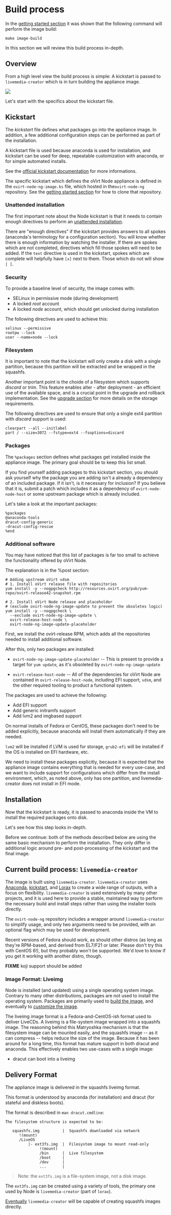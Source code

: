 # Build process

In the [getting started section](getting-started.md) it was shown that the
following command will perform the image build:

    make image-build

In this section we will review this build process in-depth.

## Overview

From a high level view the build process is simple: A kickstart is passed
to `livemedia-creator` which is in turn building the appliance image.

![](imgs/build-flow.dot.png)

Let's start with the specifics about the kickstart file.

## Kickstart

The _kickstart_ file defines what packages go into the appliance image. In
addition, a few additional configuration steps can be performed as part of the
installation.

A kickstart file is used because anaconda is used for installation, and
kickstart can be used for deep, repeatable customization with anaconda, or
for simple automated installs.

See the [official kickstart documentation](https://github.com/rhinstaller/pykickstart/blob/master/docs/kickstart-docs.rst)
for more informations.

The specific kickstart which defines the oVirt Node appliance is defined in the
`ovirt-node-ng-image.ks` file, which hosted in the`ovirt-node-ng` repository.
See the [getting started section](getting-started.md) for how to clone that
repository.

### Unattended installation

The first important note about the Node kickstart is that it needs to contain
enough directives to perform an [unattended installation](https://github.com/rhinstaller/pykickstart/blob/master/docs/kickstart-docs.rst#creating-the-kickstart-file).

There are "enough directives" if the kickstart provides answers to all spokes
(anaconda's terminology for a configuration section). You will know whether
there is enough information by watching the installer. If there are spokes
which are not completed, directives which fill those spokes will need to be
added. If the `text` directive is used in the kickstart, spokes which are
complete will helpfully have `[x]` next to them. Those which do not will show
`[ ]`.

### Security

To provide a baseline level of security, the image comes with:

+   SELinux in permissive mode (during development)
+   A locked _root_ account
+   A locked _node_ account, which should get unlocked during installation

The following directives are used to achieve this:

    selinux --permissive
    rootpw --lock
    user --name=node --lock

### Filesystem

It is important to note that the kickstart will only create a disk with a
single partition, because this partition will be extracted and be wrapped
in the squashfs.

Another important point is the choide of a filesystem which supports _discard_
or _trim_. This feature enables alter - after deployment - an efficient use of
the available space, and is a crucial point in the upgrade and rollback
implementation. See the [upgrade section](upgrade.md) for more details on
the storage requirements.

The following directives are used to ensure that only a single ext4 partition
with _discard_ support is used:

    clearpart --all --initlabel
    part / --size=3072 --fstype=ext4 --fsoptions=discard

### Packages

The `%packages` section defines what packages get installed inside the
appliance image.
The primary goal should be to keep this list small.

If you find yourself adding packages to this kickstart section, you should ask
yourself why the package you are adding isn't a already a dependency of an
included package. If it isn't, is it necessary for inclusion? If you believe
that it is, submit a patch which includes it as a dependency of
`ovirt-node-node-host` or some upstream package which is already included.

Let's take a look at the important packages:

    %packages
    @anaconda-tools
    dracut-config-generic
    -dracut-config-rescue
    %end

### Additional software

You may have noticed that this list of packages is far too small to achieve the
functionality offered by oVirt Node.

The explanation is in the %post section:

    # Adding upstream oVirt vdsm
    # 1. Install oVirt release file with repositories
    yum install -y --nogpgcheck http://resources.ovirt.org/pub/yum-repo/ovirt-release42-snapshot.rpm

    # 2. Install oVirt Node release and placeholder
    # (exclude ovirt-node-ng-image-update to prevent the obsoletes logic)
    yum install -y --nogpgcheck \
      --exclude ovirt-node-ng-image-update \
      ovirt-release-host-node \
      ovirt-node-ng-image-update-placeholder

First, we install the ovirt-release RPM, which adds all the repositories needed
to install additional software.

After this, only two packages are installed:

+   `ovirt-node-ng-image-update-placeholder` -- This is present to provide a
target for `yum update`, as it's obsoleted by `ovirt-node-ng-image-update`

+   `ovirt-release-host-node` -- All of the dependencies for oVirt Node are
contained in `ovirt-release-host-node`, including EFI support, `vdsm`, and
the other required tooling to product a functional system.

The packages are used to achieve the following:

+   Add EFI support
+   Add generic initramfs support
+   Add lvm2 and imgbased support

On normal installs of Fedora or CentOS, these packages don't need to be added
explicitly, because anaconda will install them automatically if they are
needed.

`lvm2` will be installed if LVM is used for storage, `grub2-efi` will be
installed if the OS is installed on EFI hardware, etc.

We need to install these packages explicitly, because it is expected that the
appliance image contains everything that is needed for every use-case, and we
want to include support for configurations which differ from the install
environment, which, as noted above, only has one partition, and
livemedia-creator does not install in EFI mode.

## Installation

Now that the kickstart is ready, it is passed to anaconda inside the VM to
install the required packages onto disk.

Let's see how this step looks in-depth.

Before we continue: both of the methods described below are using the same
basic mechanism to perform the installation. They only differ in additional
logic around pre- and post-processing of the kickstart and the final image.

## Current build process: `livemedia-creator`

The image is built using `livemedia-creator`. `livemedia-creator` uses
[Anaconda](https://github.com/rhinstaller/anaconda),
[kickstart](https://github.com/rhinstaller/pykickstart),
and [Lorax](https://github.com/rhinstaller/lorax) to create a wide range of
outputs, with a focus on flexibility. `livemedia-creator` is used extensively
by many other projects, and it is used here to provide a stable, maintained
way to perform the necessary build and install steps rather than using the
installer tools directly.

The `ovirt-node-ng` repository includes a wrapper around `livemedia-creator`
to simplify usage, and only two arguments need to be provided, with an
optional flag which may be used for development.

Recent versions of Fedora should work, as should other distros (as long as
they're RPM-based, and derived from EL7/F21 or later. Please don't try this
with CentOS 6!), but they probably won't be supported. We'd love to know if
you get it working with another distro, though.

**FIXME** koji support should be added

### Image Format: Liveimg

Node is installed (and updated) using a single operating system image.
Contrary to many other distributions, packages are not used to install the
operating system. Packages are primarily used to [build the image](build.md),
and eventually to [customize the image](impl.md).

The liveimg image format is a Fedora-and-CentOS-ish format used to deliver
LiveCDs. A liveimg is a file-system image wrapped into a squashfs image.
The reasoning behind this Matryoshka mechanism is that the filesystem image
can be mounted easily, and the squashfs image -- as it can compress --
helps reduce the size of the image. Because it has been around for a long time,
this format has mature support in both dracut and anaconda.
This effectively enables two use-cases with a single image:

+   dracut can boot into a liveimg

## Delivery Format

The appliance image is delivered in the squashfs liveimg format.

This format is understood by anaconda (for installation) and dracut (for
stateful and diskless boots).

The format is described in `man dracut.cmdline`:

    The filesystem structure is expected to be:

       squashfs.img          |  Squashfs downloaded via network
          !(mount)
          /LiveOS
              |- ext3fs.img  |  Filesystem image to mount read-only
                   !(mount)
                   /bin      |  Live filesystem
                   /boot     |
                   /dev      |
                   ...       |

> Note: the `ext3fs.img` is a file-system image, not a disk image.

The `ext3fs.img` can be created using a variety of tools, the primary one used
by Node is `livemedia-creator` (part of `lorax`).

[Eventually](https://bugzilla.redhat.com/show_bug.cgi?id=1282496)
`livemedia-creator` will be capable of creating squashfs images directly.
